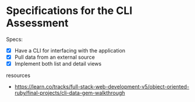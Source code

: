 # Specifications for the CLI Assessment

Specs:
- [x] Have a CLI for interfacing with the application
- [x] Pull data from an external source
- [x] Implement both list and detail views

resources
- https://learn.co/tracks/full-stack-web-development-v5/object-oriented-ruby/final-projects/cli-data-gem-walkthrough
